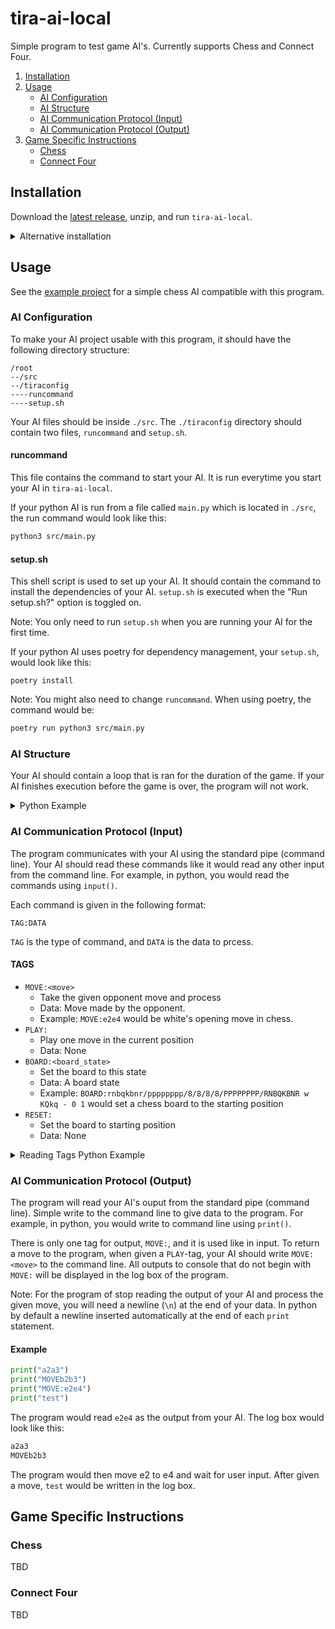 # tira-ai-local

Simple program to test game AI's. Currently supports Chess and Connect Four.

1. [Installation](#installation)
2. [Usage](#usage)
    - [AI Configuration](#ai-configuration)
    - [AI Structure](#ai-structure)
    - [AI Communication Protocol (Input)](#ai-communication-protocol-input)
    - [AI Communication Protocol (Output)](#ai-communication-protocol-output)
3. [Game Specific Instructions](#game-specific-instructions)
    - [Chess](#chess)
    - [Connect Four](#connect-four)

## Installation

Download the [latest release](https://github.com/game-ai-platform-team/tira-ai-local/releases), unzip, and run `tira-ai-local`.

<details>
    <summary>Alternative installation</summary>

#### Requirements

-   [python](https://www.python.org/) 3.10 or newer
-   [Node.js](https://nodejs.org/en/download/current)
-   [poetry](https://python-poetry.org/docs/#installation)

#### Installation steps

1. Clone the repository
    ```bash
    git clone https://github.com/game-ai-platform-team/tira-ai-local.git
    ```
2. Navigate to `./background-service`
    ```bash
    cd tira-ai-local/background-service
    ```
3. Install the requirements with poetry
    ```bash
    poetry install
    ```
4. Build the background service
    ```bash
    poetry run invoke build
    ```
5. Navigate to `./app`
    ```bash
    cd ../app
    ```
6. Install the requirements with npm
    ```bash
    npm install
    ```
7. Start the program
    ```bash
    npm start
    ```

</details>

## Usage

See the [example project](https://github.com/game-ai-platform-team/stupid-chess-ai) for a simple chess AI compatible with this program.

### AI Configuration

To make your AI project usable with this program, it should have the following directory structure:

```
/root
--/src
--/tiraconfig
----runcommand
----setup.sh
```

Your AI files should be inside `./src`. The `./tiraconfig` directory should contain two files, `runcommand` and `setup.sh`.

#### runcommand

This file contains the command to start your AI. It is run everytime you start your AI in `tira-ai-local`.

If your python AI is run from a file called `main.py` which is located in `./src`, the run command would look like this:

```bash
python3 src/main.py
```

#### setup.sh

This shell script is used to set up your AI. It should contain the command to install the dependencies of your AI. `setup.sh` is executed when the "Run setup.sh?" option is toggled on.

Note: You only need to run `setup.sh` when you are running your AI for the first time.

If your python AI uses poetry for dependency management, your `setup.sh`, would look like this:

```shell
poetry install
```

Note: You might also need to change `runcommand`. When using poetry, the command would be:

```bash
poetry run python3 src/main.py
```

### AI Structure

Your AI should contain a loop that is ran for the duration of the game. If your AI finishes execution before the game is over, the program will not work.

<details>
    <summary>Python Example</summary>

```python
def main()
    while True:
        # Read inputs and write outputs

if __name__ == "__main__":
    main()
```

</details>

### AI Communication Protocol (Input)

The program communicates with your AI using the standard pipe (command line). Your AI should read these commands like it would read any other input from the command line. For example, in python, you would read the commands using `input()`.

Each command is given in the following format:

```
TAG:DATA
```

`TAG` is the type of command, and `DATA` is the data to prcess.

#### TAGS

-   `MOVE:<move>`
    -   Take the given opponent move and process
    -   Data: Move made by the opponent.
    -   Example: `MOVE:e2e4` would be white's opening move in chess.
-   `PLAY:`
    -   Play one move in the current position
    -   Data: None
-   `BOARD:<board_state>`
    -   Set the board to this state
    -   Data: A board state
    -   Example: `BOARD:rnbqkbnr/pppppppp/8/8/8/8/PPPPPPPP/RNBQKBNR w KQkq - 0 1` would set a chess board to the starting position
-   `RESET:`
    -   Set the board to starting position
    -   Data: None

<details>
    <summary>Reading Tags Python Example</summary>

```python
def main():
    while True:
        tag_data = input().split(":")
        tag = tag_data[0]
        data = tag_data[1]

        if tag == "MOVE":
            # handle opponent move
        elif tag == "PLAY":
            # find best move and print it
        elif tag == "BOARD":
            # set the board to data
        elif tag == "RESET":
            # set the board to starting position
```

</details>

### AI Communication Protocol (Output)

The program will read your AI's ouput from the standard pipe (command line). Simple write to the command line to give data to the program. For example, in python, you would write to command line using `print()`.

There is only one tag for output, `MOVE:`, and it is used like in input. To return a move to the program, when given a `PLAY`-tag, your AI should write `MOVE:<move>` to the command line. All outputs to console that do not begin with `MOVE:` will be displayed in the log box of the program.

Note: For the program of stop reading the output of your AI and process the given move, you will need a newline (`\n`) at the end of your data. In python by default a newline inserted automatically at the end of each `print` statement.

#### Example

```python
print("a2a3")
print("MOVEb2b3")
print("MOVE:e2e4")
print("test")
```

The program would read `e2e4` as the output from your AI. The log box would look like this:

```python
a2a3
MOVEb2b3
```

The program would then move e2 to e4 and wait for user input. After given a move, `test` would be written in the log box.

## Game Specific Instructions

### Chess

TBD

### Connect Four

TBD
